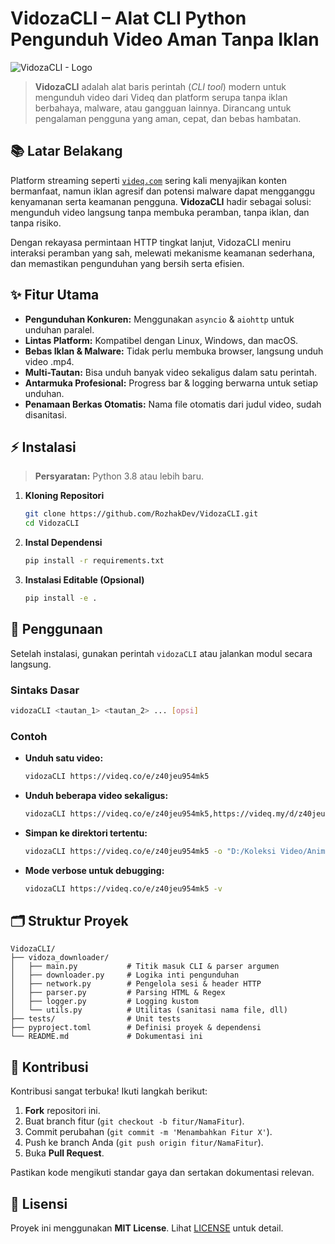 # VidozaCLI – Alat CLI Python Pengunduh Video Aman Tanpa Iklan

![VidozaCLI - Logo](https://github.com/user-attachments/assets/020cf2e7-5c77-45ed-b5d9-711038688ee6)

> **VidozaCLI** adalah alat baris perintah (_CLI tool_) modern untuk mengunduh video dari Videq dan platform serupa tanpa iklan berbahaya, malware, atau gangguan lainnya. Dirancang untuk pengalaman pengguna yang aman, cepat, dan bebas hambatan.

## 📚 Latar Belakang

Platform streaming seperti [`videq.com`](https://videq.com) sering kali menyajikan konten bermanfaat, namun iklan agresif dan potensi malware dapat mengganggu kenyamanan serta keamanan pengguna. **VidozaCLI** hadir sebagai solusi: mengunduh video langsung tanpa membuka peramban, tanpa iklan, dan tanpa risiko.

Dengan rekayasa permintaan HTTP tingkat lanjut, VidozaCLI meniru interaksi peramban yang sah, melewati mekanisme keamanan sederhana, dan memastikan pengunduhan yang bersih serta efisien.

## ✨ Fitur Utama

- **Pengunduhan Konkuren:** Menggunakan `asyncio` & `aiohttp` untuk unduhan paralel.
- **Lintas Platform:** Kompatibel dengan Linux, Windows, dan macOS.
- **Bebas Iklan & Malware:** Tidak perlu membuka browser, langsung unduh video .mp4.
- **Multi-Tautan:** Bisa unduh banyak video sekaligus dalam satu perintah.
- **Antarmuka Profesional:** Progress bar & logging berwarna untuk setiap unduhan.
- **Penamaan Berkas Otomatis:** Nama file otomatis dari judul video, sudah disanitasi.

## ⚡ Instalasi

> **Persyaratan:** Python 3.8 atau lebih baru.

1. **Kloning Repositori**
   
   ```bash
   git clone https://github.com/RozhakDev/VidozaCLI.git
   cd VidozaCLI
   ```

2. **Instal Dependensi**
   
   ```bash
   pip install -r requirements.txt
   ```

3. **Instalasi Editable (Opsional)**
   
   ```bash
   pip install -e .
   ```

## 🚀 Penggunaan

Setelah instalasi, gunakan perintah `vidozaCLI` atau jalankan modul secara langsung.

### Sintaks Dasar

```bash
vidozaCLI <tautan_1> <tautan_2> ... [opsi]
```

### Contoh

- **Unduh satu video:**
  
  ```bash
  vidozaCLI https://videq.co/e/z40jeu954mk5
  ```
- **Unduh beberapa video sekaligus:**
  
  ```bash
  vidozaCLI https://videq.co/e/z40jeu954mk5,https://videq.my/d/z40jeu954mk5
  ```
- **Simpan ke direktori tertentu:**
  
  ```bash
  vidozaCLI https://videq.co/e/z40jeu954mk5 -o "D:/Koleksi Video/Anime"
  ```
- **Mode verbose untuk debugging:**
  
  ```bash
  vidozaCLI https://videq.co/e/z40jeu954mk5 -v
  ```

## 🗂️ Struktur Proyek

```text
VidozaCLI/
├── vidoza_downloader/
│   ├── main.py           # Titik masuk CLI & parser argumen
│   ├── downloader.py     # Logika inti pengunduhan
│   ├── network.py        # Pengelola sesi & header HTTP
│   ├── parser.py         # Parsing HTML & Regex
│   ├── logger.py         # Logging kustom
│   └── utils.py          # Utilitas (sanitasi nama file, dll)
├── tests/                # Unit tests
├── pyproject.toml        # Definisi proyek & dependensi
└── README.md             # Dokumentasi ini
```

## 🤝 Kontribusi

Kontribusi sangat terbuka! Ikuti langkah berikut:

1. **Fork** repositori ini.
2. Buat branch fitur (`git checkout -b fitur/NamaFitur`).
3. Commit perubahan (`git commit -m 'Menambahkan Fitur X'`).
4. Push ke branch Anda (`git push origin fitur/NamaFitur`).
5. Buka **Pull Request**.

Pastikan kode mengikuti standar gaya dan sertakan dokumentasi relevan.

## 📄 Lisensi

Proyek ini menggunakan **MIT License**. Lihat [LICENSE](LICENSE) untuk detail.